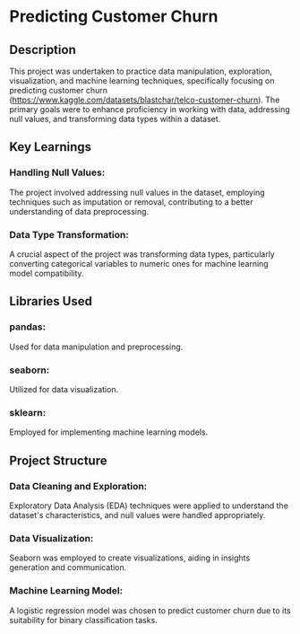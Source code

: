 # Predicting Customer Churn

## Description

This project was undertaken to practice data manipulation, exploration, visualization, and machine learning techniques, specifically focusing on predicting customer churn (https://www.kaggle.com/datasets/blastchar/telco-customer-churn). The primary goals were to enhance proficiency in working with data, addressing null values, and transforming data types within a dataset.

## Key Learnings

### Handling Null Values:
The project involved addressing null values in the dataset, employing techniques such as imputation or removal, contributing to a better understanding of data preprocessing.

### Data Type Transformation:
A crucial aspect of the project was transforming data types, particularly converting categorical variables to numeric ones for machine learning model compatibility.

## Libraries Used

### pandas: 
Used for data manipulation and preprocessing.

### seaborn: 
Utilized for data visualization.

### sklearn: 
Employed for implementing machine learning models.


## Project Structure

### Data Cleaning and Exploration:

Exploratory Data Analysis (EDA) techniques were applied to understand the dataset's characteristics, and null values were handled appropriately.


### Data Visualization:

Seaborn was employed to create visualizations, aiding in insights generation and communication.


### Machine Learning Model:

A logistic regression model was chosen to predict customer churn due to its suitability for binary classification tasks.
